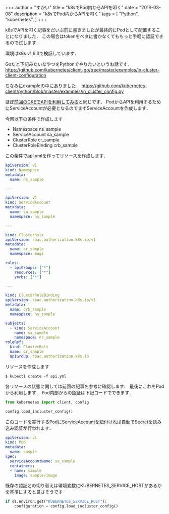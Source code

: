 +++
author = "すかい"
title = "k8sでPod内からAPIを叩く"
date = "2019-03-08"
description = "k8sでPod内からAPIを叩く"
tags = [
    "Python",
    "kubernetes",
]
+++

k8sでAPIを叩く記事をだいぶ前に書きましたが最終的にPodとして配置することになりました．
この場合はtokenをベタに書かなくてももっと手軽に認証できるので試します．

環境はk8s v1.9.3で検証しています．

Goだと下記みたいなやつをPythonでやりたいというお話です．
https://github.com/kubernetes/client-go/tree/master/examples/in-cluster-client-configuration

ちなみにexampleの中にありました．
https://github.com/kubernetes-client/python/blob/master/examples/in_cluster_config.py

ほぼ[前回のGKEでAPIを利用してみる](../gke%E3%81%A7api%E3%82%92%E5%88%A9%E7%94%A8%E3%81%97%E3%81%A6%E3%81%BF%E3%82%8B/)と同じです．
PodからAPIを利用するためにServiceAccountが必要となるのでまずServiceAccountを作成します．

今回以下の条件で作成します

- Namespace
ns_sample
- ServiceAccount
sa_sample
- ClusterRole
cr_sample
- ClusterRoleBinding
crb_sample

この条件でapi.ymlを作ってリソースを作成します．

```yaml
apiVersion: v1
kind: Namespace
metadata:
  name: ns_sample

---

apiVersion: v1
kind: ServiceAccount
metadata:
  name: sa_sample
  namespace: ns_sample

---

kind: ClusterRole
apiVersion: rbac.authorization.k8s.io/v1
metadata:
  name: cr_sample
  namespace: magi

rules:
  - apiGroups: ["*"]
    resources: ["*"]
    verbs: ["*"]

---

kind: ClusterRoleBinding
apiVersion: rbac.authorization.k8s.io/v1
metadata:
  name: crb_sample
  namespace: ns_sample

subjects:
  - kind: ServiceAccount
    name: sa_sample
    namespace: ns_sample
roleRef:
  kind: ClusterRole
  name: cr_sample
  apiGroup: rbac.authorization.k8s.io
```

リソースを作成します

```
$ kubectl create -f api.yml
```

各リソースの状態に関しては前回の記事を参考に確認します．
最後にこれをPodから利用します．
Pod内部からの認証は下記コードでできます．

```py
from kubernetes import client, config

config.load_incluster_config()
```

このコードを実行するPodにServiceAccountを紐付ければ自動でSecretを読み込み認証が行われます．

```yaml
apiVersion: v1
kind: Pod
metadata:
  name: sample
spec:
  serviceAccountName: sa_sample
  containers:
  - name: sample
    image: sample/image
```

既存の認証との切り替えは環境変数にKUBERNETES_SERVICE_HOSTがあるかを基準にすると良さそうです

```py
if os.environ.get("KUBERNETES_SERVICE_HOST"):
    configuration = config.load_incluster_config()
```
